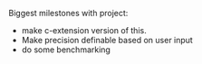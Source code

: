 Biggest milestones with project:

* make c-extension version of this.
* Make precision definable based on user input
* do some benchmarking
